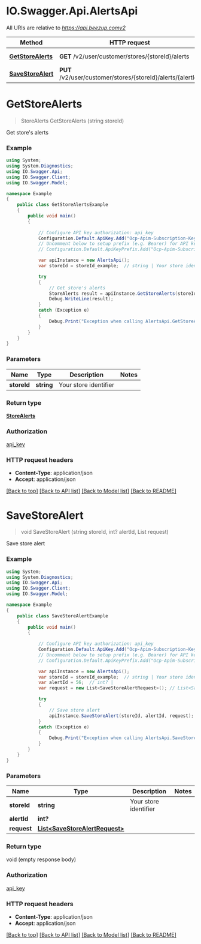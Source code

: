 # IO.Swagger.Api.AlertsApi

All URIs are relative to *https://api.beezup.comv2*

Method | HTTP request | Description
------------- | ------------- | -------------
[**GetStoreAlerts**](AlertsApi.md#getstorealerts) | **GET** /v2/user/customer/stores/{storeId}/alerts | Get store&#39;s alerts
[**SaveStoreAlert**](AlertsApi.md#savestorealert) | **PUT** /v2/user/customer/stores/{storeId}/alerts/{alertId} | Save store alert


<a name="getstorealerts"></a>
# **GetStoreAlerts**
> StoreAlerts GetStoreAlerts (string storeId)

Get store's alerts

### Example
```csharp
using System;
using System.Diagnostics;
using IO.Swagger.Api;
using IO.Swagger.Client;
using IO.Swagger.Model;

namespace Example
{
    public class GetStoreAlertsExample
    {
        public void main()
        {
            
            // Configure API key authorization: api_key
            Configuration.Default.ApiKey.Add("Ocp-Apim-Subscription-Key", "YOUR_API_KEY");
            // Uncomment below to setup prefix (e.g. Bearer) for API key, if needed
            // Configuration.Default.ApiKeyPrefix.Add("Ocp-Apim-Subscription-Key", "Bearer");

            var apiInstance = new AlertsApi();
            var storeId = storeId_example;  // string | Your store identifier

            try
            {
                // Get store's alerts
                StoreAlerts result = apiInstance.GetStoreAlerts(storeId);
                Debug.WriteLine(result);
            }
            catch (Exception e)
            {
                Debug.Print("Exception when calling AlertsApi.GetStoreAlerts: " + e.Message );
            }
        }
    }
}
```

### Parameters

Name | Type | Description  | Notes
------------- | ------------- | ------------- | -------------
 **storeId** | **string**| Your store identifier | 

### Return type

[**StoreAlerts**](StoreAlerts.md)

### Authorization

[api_key](../README.md#api_key)

### HTTP request headers

 - **Content-Type**: application/json
 - **Accept**: application/json

[[Back to top]](#) [[Back to API list]](../README.md#documentation-for-api-endpoints) [[Back to Model list]](../README.md#documentation-for-models) [[Back to README]](../README.md)

<a name="savestorealert"></a>
# **SaveStoreAlert**
> void SaveStoreAlert (string storeId, int? alertId, List<SaveStoreAlertRequest> request)

Save store alert

### Example
```csharp
using System;
using System.Diagnostics;
using IO.Swagger.Api;
using IO.Swagger.Client;
using IO.Swagger.Model;

namespace Example
{
    public class SaveStoreAlertExample
    {
        public void main()
        {
            
            // Configure API key authorization: api_key
            Configuration.Default.ApiKey.Add("Ocp-Apim-Subscription-Key", "YOUR_API_KEY");
            // Uncomment below to setup prefix (e.g. Bearer) for API key, if needed
            // Configuration.Default.ApiKeyPrefix.Add("Ocp-Apim-Subscription-Key", "Bearer");

            var apiInstance = new AlertsApi();
            var storeId = storeId_example;  // string | Your store identifier
            var alertId = 56;  // int? | 
            var request = new List<SaveStoreAlertRequest>(); // List<SaveStoreAlertRequest> | 

            try
            {
                // Save store alert
                apiInstance.SaveStoreAlert(storeId, alertId, request);
            }
            catch (Exception e)
            {
                Debug.Print("Exception when calling AlertsApi.SaveStoreAlert: " + e.Message );
            }
        }
    }
}
```

### Parameters

Name | Type | Description  | Notes
------------- | ------------- | ------------- | -------------
 **storeId** | **string**| Your store identifier | 
 **alertId** | **int?**|  | 
 **request** | [**List&lt;SaveStoreAlertRequest&gt;**](SaveStoreAlertRequest.md)|  | 

### Return type

void (empty response body)

### Authorization

[api_key](../README.md#api_key)

### HTTP request headers

 - **Content-Type**: application/json
 - **Accept**: application/json

[[Back to top]](#) [[Back to API list]](../README.md#documentation-for-api-endpoints) [[Back to Model list]](../README.md#documentation-for-models) [[Back to README]](../README.md)

